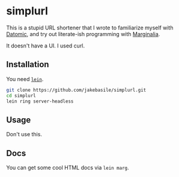 # simplurl

This is a stupid URL shortener that I wrote to familiarize myself with [Datomic][], and try out literate-ish programming with [Marginalia][].

It doesn't have a UI. I used curl.

## Installation

You need [`lein`][lein].

```bash
git clone https://github.com/jakebasile/simplurl.git
cd simplurl
lein ring server-headless
```

## Usage

Don't use this.

## Docs

You can get some cool HTML docs via `lein marg`.


[lein]: http://leiningen.org
[Datomic]: http://datomic.com
[Marginalia]: http://gdeer81.github.io/marginalia/

